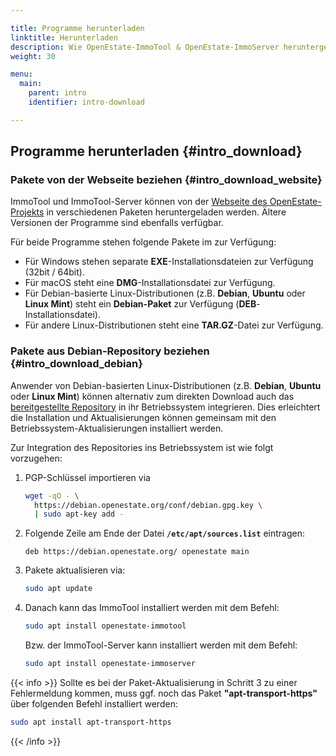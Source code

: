 ```yaml
---

title: Programme herunterladen
linktitle: Herunterladen
description: Wie OpenEstate-ImmoTool & OpenEstate-ImmoServer heruntergeladen werden können…
weight: 30

menu:
  main:
    parent: intro
    identifier: intro-download

---
```


## Programme herunterladen {#intro_download}


### Pakete von der Webseite beziehen {#intro_download_website}

ImmoTool und ImmoTool-Server können von der [Webseite des OpenEstate-Projekts](https://openestate.org/downloads/) in verschiedenen Paketen heruntergeladen werden. Ältere Versionen der Programme sind ebenfalls verfügbar.

Für beide Programme stehen folgende Pakete im zur Verfügung: 

-   Für Windows stehen separate **EXE**-Installationsdateien zur Verfügung (32bit / 64bit).
-   Für macOS steht eine **DMG**-Installationsdatei zur Verfügung.
-   Für Debian-basierte Linux-Distributionen (z.B. **Debian**, **Ubuntu** oder **Linux Mint**) steht ein **Debian-Paket** zur Verfügung (**DEB**-Installationsdatei).
-   Für andere Linux-Distributionen steht eine **TAR.GZ**-Datei zur Verfügung.


### Pakete aus Debian-Repository beziehen {#intro_download_debian}

Anwender von Debian-basierten Linux-Distributionen (z.B. **Debian**, **Ubuntu** oder **Linux Mint**) können alternativ zum direkten Download auch das [bereitgestellte Repository](https://debian.openestate.org/) in ihr Betriebssystem integrieren. Dies erleichtert die Installation und Aktualisierungen können gemeinsam mit den Betriebssystem-Aktualisierungen installiert werden.

Zur Integration des Repositories ins Betriebssystem ist wie folgt vorzugehen:

1.  PGP-Schlüssel importieren via

    ```bash
    wget -qO - \
      https://debian.openestate.org/conf/debian.gpg.key \ 
      | sudo apt-key add -
    ```

2.  Folgende Zeile am Ende der Datei **`/etc/apt/sources.list`** eintragen:

    ```
    deb https://debian.openestate.org/ openestate main
    ```
    
3.  Pakete aktualisieren via:

    ```bash
    sudo apt update
    ```
    
4.  Danach kann das ImmoTool installiert werden mit dem Befehl:

    ```bash
    sudo apt install openestate-immotool
    ```
    
    Bzw. der ImmoTool-Server kann installiert werden mit dem Befehl: 
    
    ```bash
    sudo apt install openestate-immoserver
    ```

{{< info >}}
Sollte es bei der Paket-Aktualisierung in Schritt 3 zu einer Fehlermeldung kommen, muss ggf. noch das Paket **"apt-transport-https"** über folgenden Befehl installiert werden:

```bash
sudo apt install apt-transport-https
```
{{< /info >}}
